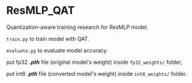 # ResMLP_QAT
Quantization-aware training research for ResMLP model.

```train.py``` to train model with QAT.

```evaluate.py``` to evaluate model accuracy.

put fp32 ***.pth*** file (original  model's weight)  inside ```fp32_weights/``` folder,

put int8 ***.pth*** file (converted model's weight)  inside ```int8_weights/``` folder.

